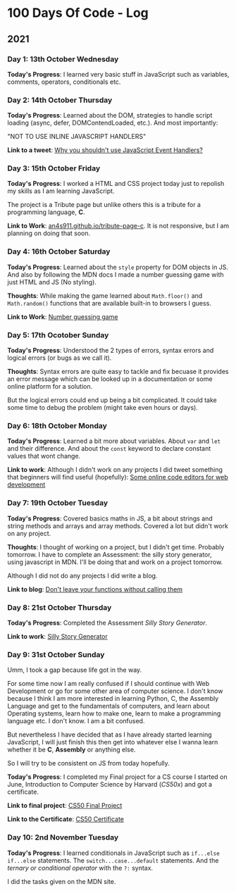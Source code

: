 # 100 Days Of Code - Log

## 2021

### Day 1: 13th October Wednesday

**Today's Progress**: I learned very basic stuff in JavaScript such as variables, comments, operators, conditionals etc.

### Day 2: 14th October Thursday

**Today's Progress**: Learned about the DOM, strategies to handle script loading (async, defer, DOMContendLoaded, etc.). And most importantly: 

"NOT TO USE INLINE JAVASCRIPT HANDLERS"

**Link to a tweet**: [Why you shouldn't use JavaScript Event Handlers?](https://twitter.com/an4s911/status/1448726492767301640)

### Day 3: 15th October Friday

**Today's Progress**: I worked a HTML and CSS project today just to repolish my skills as I am learning JavaScript. 

The project is a Tribute page but unlike others this is a tribute for a programming language, **C**.

**Link to Work**: [an4s911.github.io/tribute-page-c](https://an4s911.github.io/tribute-page-c). It is not responsive, but I am planning on doing that soon.

### Day 4: 16th October Saturday

**Today's Progress**: Learned about the `style` property for DOM objects in JS. And also by following the MDN docs I made a number guessing game with just HTML and JS (No styling).

**Thoughts**: While making the game learned about `Math.floor()` and `Math.random()` functions that are available built-in to browsers I guess.

**Link to Work**: [Number guessing game](https://an4s911.github.io/projects/number-guessing-game)

### Day 5: 17th Ocotober Sunday

**Today's Progress**: Understood the 2 types of errors, syntax errors and logical errors (or bugs as we call it).

**Thoughts**: Syntax errors are quite easy to tackle and fix becuase it provides an error message which can be looked up in a documentation or some online platform for a solution. 

But the logical errors could end up being a bit complicated. It could take some time to debug the problem (might take even hours or days). 

### Day 6: 18th October Monday

**Today's Progress**: Learned a bit more about variables. About `var` and `let` and their difference. And about the `const` keyword to declare constant values that wont change.

**Link to work**: Although I didn't work on any projects I did tweet something that beginners will find useful (hopefully): [Some online code editors for web development](https://twitter.com/an4s911/status/1450145042446827528?s=20https://twitter.com/)

### Day 7: 19th October Tuesday

**Today's Progress**: Covered basics maths in JS, a bit about strings and string methods and arrays and array methods. Covered a lot but didn't work on any project.

**Thoughts**: I thought of working on a project, but I didn't get time. Probably tomorrow. I have to complete an Assessment: the silly story generator, using javascript in MDN. I'll be doing that and work on a project tomorrow.

Although I did not do any projects I did write a blog. 

**Link to blog**: [Don't leave your functions without calling them](https://blog.anasbasheer.tech/dont-leave-your-functions)

### Day 8: 21st October Thursday

**Today's Progress**: Completed the Assessment *Silly Story Generator*.

**Link to work**: [Silly Story Generator](an4s911.github.com/projects/silly-story-generator/)

### Day 9: 31st October Sunday

Umm, I took a gap because life got in the way. 

For some time now I am really confused if I should continue with Web Development or go for some other area of computer science. I don't know because I think I am more interested in learning Python, C, the Assembly Language and get to the fundamentals of computers, and learn about Operating systems, learn how to make one, learn to make a programming language etc. I don't know. I am a bit confused.

But nevertheless I have decided that as I have already started learning JavaScript, I will just finish this then get into whatever else I wanna learn whether it be **C**, **Assembly** or anything else. 

So I will try to be consistent on JS from today hopefully.

**Today's Progress**: I completed my Final project for a CS course I started on June, Introduction to Computer Science by Harvard (*CS50x*) and got a certificate.

**Link to final project**: [CS50 Final Project](https://github.com/an4s911/cs50-final-project)

**Link to the Certificate**: [CS50 Certificate](https://certificates.cs50.io/e2a09a0a-599f-49d3-8f93-2e4240f8fed1)

### Day 10: 2nd November Tuesday

**Today's Progress**: I learned conditionals in JavaScript such as `if...else if...else` statements. The `switch...case...default` statements. And the *ternary or conditional operator* with the `?:` syntax.

I did the tasks given on the MDN site.


<!-- **Thoughts:** I really struggled with CSS, but, overall, I feel like I am slowly getting better at it. Canvas is still new for me, but I managed to figure out some basic functionality. -->

<!-- 
### Day 0: February 30, 2016 (Example 1)
##### (delete me or comment me out)

**Today's Progress**: Fixed CSS, worked on canvas functionality for the app.

**Thoughts:** I really struggled with CSS, but, overall, I feel like I am slowly getting better at it. Canvas is still new for me, but I managed to figure out some basic functionality.

**Link to work:** [Calculator App](http://www.example.com)

### Day 0: February 30, 2016 (Example 2)
##### (delete me or comment me out)

**Today's Progress**: Fixed CSS, worked on canvas functionality for the app.

**Thoughts**: I really struggled with CSS, but, overall, I feel like I am slowly getting better at it. Canvas is still new for me, but I managed to figure out some basic functionality.

**Link(s) to work**: [Calculator App](http://www.example.com)


### Day 1: June 27, Monday

**Today's Progress**: I've gone through many exercises on FreeCodeCamp.

**Thoughts** I've recently started coding, and it's a great feeling when I finally solve an algorithm challenge after a lot of attempts and hours spent.

**Link(s) to work**
1. [Find the Longest Word in a String](https://www.freecodecamp.com/challenges/find-the-longest-word-in-a-string)
2. [Title Case a Sentence](https://www.freecodecamp.com/challenges/title-case-a-sentence -->
